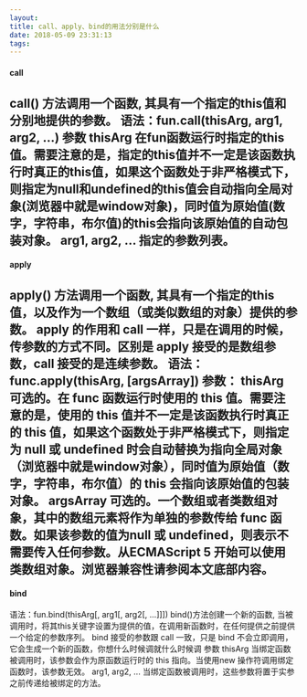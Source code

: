 ```yaml
---
layout: 
title: call、apply、bind的用法分别是什么
date: 2018-05-09 23:31:13
tags:
---
```


#### call
call() 方法调用一个函数, 其具有一个指定的this值和分别地提供的参数。
语法：fun.call(thisArg, arg1, arg2, ...)
参数
thisArg
在fun函数运行时指定的this值。需要注意的是，指定的this值并不一定是该函数执行时真正的this值，如果这个函数处于非严格模式下，则指定为null和undefined的this值会自动指向全局对象(浏览器中就是window对象)，同时值为原始值(数字，字符串，布尔值)的this会指向该原始值的自动包装对象。
arg1, arg2, ...
指定的参数列表。
---
#### apply
apply() 方法调用一个函数, 其具有一个指定的this值，以及作为一个数组（或类似数组的对象）提供的参数。
apply 的作用和 call 一样，只是在调用的时候，传参数的方式不同。区别是 apply 接受的是数组参数，call 接受的是连续参数。
语法：func.apply(thisArg, [argsArray])
参数：
thisArg
可选的。在 func 函数运行时使用的 this 值。需要注意的是，使用的 this 值并不一定是该函数执行时真正的 this 值，如果这个函数处于非严格模式下，则指定为 null 或 undefined 时会自动替换为指向全局对象（浏览器中就是window对象），同时值为原始值（数字，字符串，布尔值）的 this 会指向该原始值的包装对象。
argsArray
可选的。一个数组或者类数组对象，其中的数组元素将作为单独的参数传给 func 函数。如果该参数的值为null 或 undefined，则表示不需要传入任何参数。从ECMAScript 5 开始可以使用类数组对象。浏览器兼容性请参阅本文底部内容。
---
#### bind
语法：fun.bind(thisArg[, arg1[, arg2[, ...]]])
bind()方法创建一个新的函数, 当被调用时，将其this关键字设置为提供的值，在调用新函数时，在任何提供之前提供一个给定的参数序列。
bind 接受的参数跟 call 一致，只是 bind 不会立即调用，它会生成一个新的函数，你想什么时候调就什么时候调
参数
thisArg
当绑定函数被调用时，该参数会作为原函数运行时的 this 指向。当使用new 操作符调用绑定函数时，该参数无效。
arg1, arg2, ...
当绑定函数被调用时，这些参数将置于实参之前传递给被绑定的方法。



